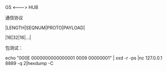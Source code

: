 GS <---> HUB 

通信协议

|LENGTH|SEQNUM|PROTO|PAYLOAD|

|16|32|16|...|

包测试：

echo "000E 0000000000000001 0009 00000001" | xxd -r -ps |nc 127.0.0.1 8889 -q 2|hexdump -C

